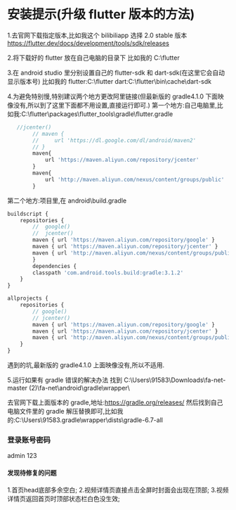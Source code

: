 # 安装提示(升级 flutter 版本的方法)

1.去官网下载指定版本,比如我这个 bilibiliapp 选择 2.0 stable 版本
https://flutter.dev/docs/development/tools/sdk/releases

2.将下载好的 flutter 放在自己电脑的目录下
比如我的
C:\flutter

3.在 android studio 里分别设置自己的 flutter-sdk 和 dart-sdk(在这里它会自动显示版本号)
比如我的
flutter:C:\flutter
dart:C:\flutter\bin\cache\dart-sdk

4.为避免特别慢,特别建议两个地方更改阿里链接(但最新版的 gradle4.1.0 下面映像没有,所以到了这里下面都不用设置,直接运行即可.)
第一个地方:自己电脑里,比如我:C:\flutter\packages\flutter_tools\gradle\flutter.gradle

```js
   //jcenter()
        // maven {
        //     url 'https://dl.google.com/dl/android/maven2'
        // }
        maven{
            url 'https://maven.aliyun.com/repository/jcenter'
        }
        maven{
            url 'http://maven.aliyun.com/nexus/content/groups/public'
        }
```

第二个地方:项目里,在 android\build.gradle

```js
buildscript {
    repositories {
        //  google()
        //  jcenter()
        maven { url 'https://maven.aliyun.com/repository/google' }
        maven { url 'https://maven.aliyun.com/repository/jcenter' }
        maven { url 'http://maven.aliyun.com/nexus/content/groups/public'}
        }
        dependencies {
        classpath 'com.android.tools.build:gradle:3.1.2'
    }
}

allprojects {
    repositories {
        // google()
        // jcenter()
        maven { url 'https://maven.aliyun.com/repository/google' }
        maven { url 'https://maven.aliyun.com/repository/jcenter' }
        maven { url 'http://maven.aliyun.com/nexus/content/groups/public' }
    }
}
```

遇到的坑,最新版的 gradle4.1.0 上面映像没有,所以不适用.

5.运行如果有 gradle 错误的解决办法
找到 C:\Users\91583\Downloads\fa-net-master (2)\fa-net\android\gradle\wrapper\

去官网下载上面版本的 gradle,地址:https://gradle.org/releases/
然后找到自己电脑文件里的 gradle 解压替换即可,比如我的:C:\Users\91583\.gradle\wrapper\dists\gradle-6.7-all


### 登录账号密码
admin
123

#### 发现待修复的问题
1.首页head底部多余空白;
2.视频详情页直接点击全屏时封面会出现在顶部;
3.视频详情页返回首页时顶部状态栏白色没生效;
